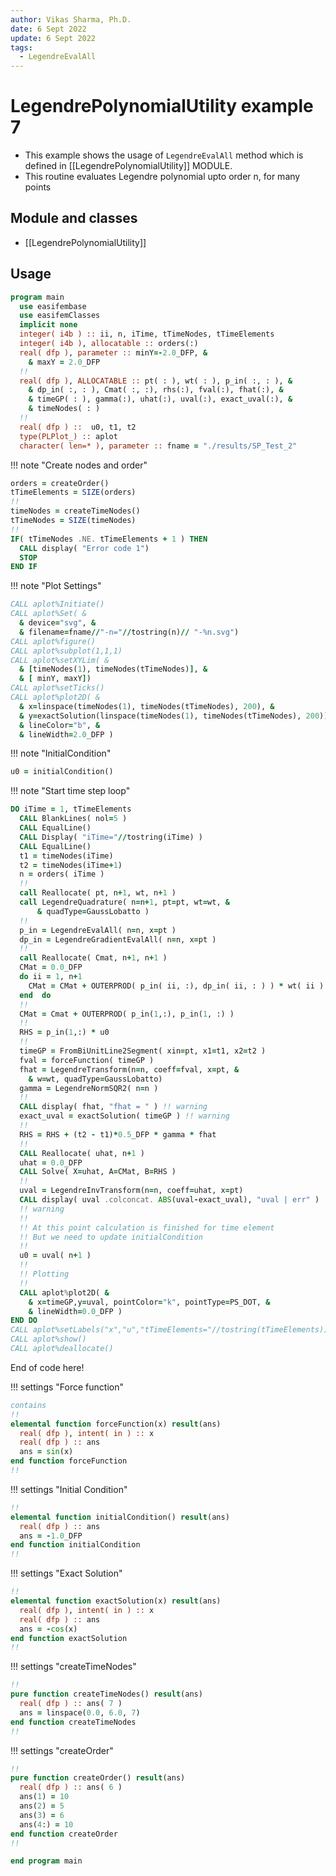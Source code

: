 ```yaml
---
author: Vikas Sharma, Ph.D.
date: 6 Sept 2022
update: 6 Sept 2022
tags:
  - LegendreEvalAll
---
```


# LegendrePolynomialUtility example 7

- This example shows the usage of `LegendreEvalAll` method which is defined in [[LegendrePolynomialUtility]] MODULE.
- This routine evaluates Legendre polynomial upto order n, for many points

## Module and classes

- [[LegendrePolynomialUtility]]

## Usage

```fortran
program main
  use easifembase
  use easifemClasses
  implicit none
  integer( i4b ) :: ii, n, iTime, tTimeNodes, tTimeElements
  integer( i4b ), allocatable :: orders(:)
  real( dfp ), parameter :: minY=-2.0_DFP, &
    & maxY = 2.0_DFP
  !!
  real( dfp ), ALLOCATABLE :: pt( : ), wt( : ), p_in( :, : ), &
    & dp_in( :, : ), Cmat( :, :), rhs(:), fval(:), fhat(:), &
    & timeGP( : ), gamma(:), uhat(:), uval(:), exact_uval(:), &
    & timeNodes( : )
  !!
  real( dfp ) ::  u0, t1, t2
  type(PLPlot_) :: aplot
  character( len=* ), parameter :: fname = "./results/SP_Test_2"
```

!!! note "Create nodes and order"

```fortran
orders = createOrder()
tTimeElements = SIZE(orders)
!!
timeNodes = createTimeNodes()
tTimeNodes = SIZE(timeNodes)
!!
IF( tTimeNodes .NE. tTimeElements + 1 ) THEN
  CALL display( "Error code 1")
  STOP
END IF
```

!!! note "Plot Settings"

```fortran
CALL aplot%Initiate()
CALL aplot%Set( &
  & device="svg", &
  & filename=fname//"-n="//tostring(n)// "-%n.svg")
CALL aplot%figure()
CALL aplot%subplot(1,1,1)
CALL aplot%setXYLim( &
  & [timeNodes(1), timeNodes(tTimeNodes)], &
  & [ minY, maxY])
CALL aplot%setTicks()
CALL aplot%plot2D( &
  & x=linspace(timeNodes(1), timeNodes(tTimeNodes), 200), &
  & y=exactSolution(linspace(timeNodes(1), timeNodes(tTimeNodes), 200)), &
  & lineColor="b", &
  & lineWidth=2.0_DFP )
```

!!! note "InitialCondition"

```fortran
u0 = initialCondition()
```

!!! note "Start time step loop"

```fortran
DO iTime = 1, tTimeElements
  CALL BlankLines( nol=5 )
  CALL EqualLine()
  CALL Display( "iTime="//tostring(iTime) )
  CALL EqualLine()
  t1 = timeNodes(iTime)
  t2 = timeNodes(iTime+1)
  n = orders( iTime )
  !!
  call Reallocate( pt, n+1, wt, n+1 )
  call LegendreQuadrature( n=n+1, pt=pt, wt=wt, &
      & quadType=GaussLobatto )
  !!
  p_in = LegendreEvalAll( n=n, x=pt )
  dp_in = LegendreGradientEvalAll( n=n, x=pt )
  !!
  call Reallocate( Cmat, n+1, n+1 )
  CMat = 0.0_DFP
  do ii = 1, n+1
    CMat = CMat + OUTERPROD( p_in( ii, :), dp_in( ii, : ) ) * wt( ii )
  end  do
  !!
  CMat = Cmat + OUTERPROD( p_in(1,:), p_in(1, :) )
  !!
  RHS = p_in(1,:) * u0
  !!
  timeGP = FromBiUnitLine2Segment( xin=pt, x1=t1, x2=t2 )
  fval = forceFunction( timeGP )
  fhat = LegendreTransform(n=n, coeff=fval, x=pt, &
    & w=wt, quadType=GaussLobatto)
  gamma = LegendreNormSQR2( n=n )
  !!
  CALL display( fhat, "fhat = " ) !! warning
  exact_uval = exactSolution( timeGP ) !! warning
  !!
  RHS = RHS + (t2 - t1)*0.5_DFP * gamma * fhat
  !!
  CALL Reallocate( uhat, n+1 )
  uhat = 0.0_DFP
  CALL Solve( X=uhat, A=CMat, B=RHS )
  !!
  uval = LegendreInvTransform(n=n, coeff=uhat, x=pt)
  CALL display( uval .colconcat. ABS(uval-exact_uval), "uval | err" )
  !! warning
  !!
  !! At this point calculation is finished for time element
  !! But we need to update initialCondition
  !!
  u0 = uval( n+1 )
  !!
  !! Plotting
  !!
  CALL aplot%plot2D( &
    & x=timeGP,y=uval, pointColor="k", pointType=PS_DOT, &
    & lineWidth=0.0_DFP )
END DO
CALL aplot%setLabels("x","u","tTimeElements="//tostring(tTimeElements))
CALL aplot%show()
CALL aplot%deallocate()
```

End of code here!

!!! settings "Force function"

```fortran
contains
!!
elemental function forceFunction(x) result(ans)
  real( dfp ), intent( in ) :: x
  real( dfp ) :: ans
  ans = sin(x)
end function forceFunction
!!
```

!!! settings "Initial Condition"

```fortran
!!
elemental function initialCondition() result(ans)
  real( dfp ) :: ans
  ans = -1.0_DFP
end function initialCondition
!!
```

!!! settings "Exact Solution"

```fortran
!!
elemental function exactSolution(x) result(ans)
  real( dfp ), intent( in ) :: x
  real( dfp ) :: ans
  ans = -cos(x)
end function exactSolution
!!
```

!!! settings "createTimeNodes"

```fortran
!!
pure function createTimeNodes() result(ans)
  real( dfp ) :: ans( 7 )
  ans = linspace(0.0, 6.0, 7)
end function createTimeNodes
!!
```

!!! settings "createOrder"

```fortran
!!
pure function createOrder() result(ans)
  real( dfp ) :: ans( 6 )
  ans(1) = 10
  ans(2) = 5
  ans(3) = 6
  ans(4:) = 10
end function createOrder
!!
```

```fortran
end program main
```
